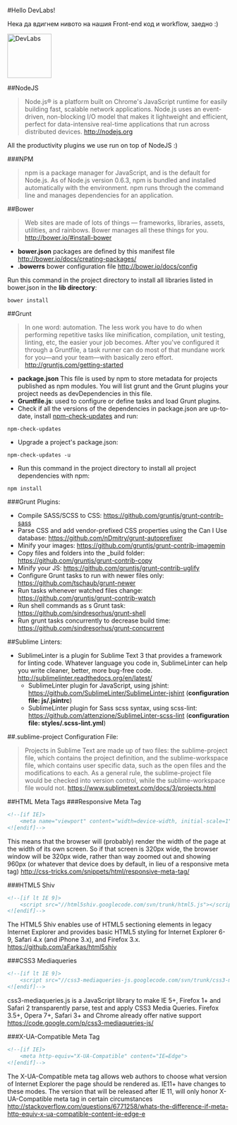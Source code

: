 #Hello DevLabs!

Нека да вдигнем нивото на нашия Front-end код и workflow, заедно :)

<img src="https://avatars0.githubusercontent.com/u/10864739?v=3&s=200" alt="DevLabs" width="100" />

##NodeJS
>Node.js® is a platform built on Chrome's JavaScript runtime for easily building fast, scalable network applications. Node.js uses an event-driven, non-blocking I/O model that makes it lightweight and efficient, perfect for data-intensive real-time applications that run across distributed devices. http://nodejs.org

All the productivity plugins we use run on top of NodeJS :)

###NPM
>npm is a package manager for JavaScript, and is the default for Node.js. As of Node.js version 0.6.3, npm is bundled and installed automatically with the environment. npm runs through the command line and manages dependencies for an application.

##Bower
>Web sites are made of lots of things — frameworks, libraries, assets, utilities, and rainbows. Bower manages all these things for you. http://bower.io/#install-bower

- **bower.json** packages are defined by this manifest file http://bower.io/docs/creating-packages/
- **.bowerrs** bower configuration file http://bower.io/docs/config

Run this command in the project directory to install all libraries listed in bower.json in the **lib directory**:
```shell
bower install
```

##Grunt
>In one word: automation. The less work you have to do when performing repetitive tasks like minification, compilation, unit testing, linting, etc, the easier your job becomes. After you've configured it through a Gruntfile, a task runner can do most of that mundane work for you—and your team—with basically zero effort.
http://gruntjs.com/getting-started

- **package.json** This file is used by npm to store metadata for projects published as npm modules. You will list grunt and the Grunt plugins your project needs as devDependencies in this file.
- **Gruntfile.js**: used to configure or define tasks and load Grunt plugins.
- Check if all the versions of the dependencies in package.json are up-to-date, install [npm-check-updates](https://www.npmjs.com/package/npm-check-updates) and run:
```shell
npm-check-updates
```
- Upgrade a project's package.json:
```shell
npm-check-updates -u
```
- Run this command in the project directory to install all project dependencies with npm:
```shell
npm install
```

###Grunt Plugins:
- Compile SASS/SCSS to CSS: https://github.com/gruntjs/grunt-contrib-sass
- Parse CSS and add vendor-prefixed CSS properties using the Can I Use database: https://github.com/nDmitry/grunt-autoprefixer
- Minify your images: https://github.com/gruntjs/grunt-contrib-imagemin
- Copy files and folders into the _build folder: https://github.com/gruntjs/grunt-contrib-copy
- Minify your JS: https://github.com/gruntjs/grunt-contrib-uglify
- Configure Grunt tasks to run with newer files only: https://github.com/tschaub/grunt-newer
- Run tasks whenever watched files change: https://github.com/gruntjs/grunt-contrib-watch
- Run shell commands as s Grunt task: https://github.com/sindresorhus/grunt-shell
- Run grunt tasks concurrently to decrease build time: https://github.com/sindresorhus/grunt-concurrent

##Sublime Linters:
- SublimeLinter is a plugin for Sublime Text 3 that provides a framework for linting code. Whatever language you code in, SublimeLinter can help you write cleaner, better, more bug-free code. http://sublimelinter.readthedocs.org/en/latest/
  - SublimeLinter plugin for JavaScript, using jshint: https://github.com/SublimeLinter/SublimeLinter-jshint (**configuration file: js/.jsintrc**)
  - SublimeLinter plugin for Sass scss syntax, using scss-lint: https://github.com/attenzione/SublimeLinter-scss-lint (**configuration file: styles/.scss-lint.yml**)

##.sublime-project Configuration File:
>Projects in Sublime Text are made up of two files: the sublime-project file, which contains the project definition, and the sublime-workspace file, which contains user specific data, such as the open files and the modifications to each.
As a general rule, the sublime-project file would be checked into version control, while the sublime-workspace file would not. https://www.sublimetext.com/docs/3/projects.html

##HTML Meta Tags
###Responsive Meta Tag
```html
<!--[if IE]>
    <meta name="viewport" content="width=device-width, initial-scale=1" />
<![endif]-->
```

This means that the browser will (probably) render the width of the page at the width of its own screen. So if that screen is 320px wide, the browser window will be 320px wide, rather than way zoomed out and showing 960px (or whatever that device does by default, in lieu of a responsive meta tag) http://css-tricks.com/snippets/html/responsive-meta-tag/

###HTML5 Shiv
```html
<!--[if lt IE 9]>
    <script src="//html5shiv.googlecode.com/svn/trunk/html5.js"></script>
<![endif]-->
```

The HTML5 Shiv enables use of HTML5 sectioning elements in legacy Internet Explorer and provides basic HTML5 styling for Internet Explorer 6-9, Safari 4.x (and iPhone 3.x), and Firefox 3.x. https://github.com/aFarkas/html5shiv

###CSS3 Mediaqueries
```html
<!--[if lt IE 9]>
    <script src="//css3-mediaqueries-js.googlecode.com/svn/trunk/css3-mediaqueries.js"></script>
<![endif]-->
```

css3-mediaqueries.js is a JavaScript library to make IE 5+, Firefox 1+ and Safari 2 transparently parse, test and apply CSS3 Media Queries. Firefox 3.5+, Opera 7+, Safari 3+ and Chrome already offer native support https://code.google.com/p/css3-mediaqueries-js/

###X-UA-Compatible Meta Tag
```html
<!--[if IE]>
    <meta http-equiv="X-UA-Compatible" content="IE=Edge">
<![endif]-->
```

The X-UA-Compatible meta tag allows web authors to choose what version of Internet Explorer the page should be rendered as. IE11+ have changes to these modes. The version that will be released after IE 11, will only honor X-UA-Compatible meta tag in certain circumstances http://stackoverflow.com/questions/6771258/whats-the-difference-if-meta-http-equiv-x-ua-compatible-content-ie-edge-e